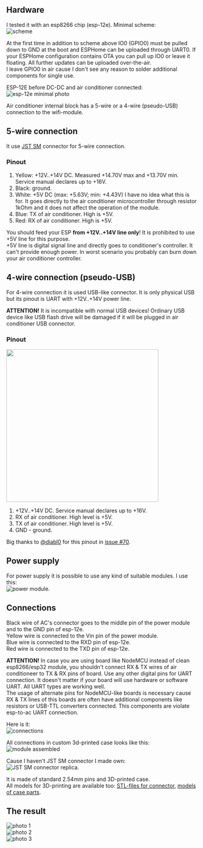 ## Hardware ##
I tested it with an esp8266 chip (esp-12e). Minimal scheme:  
![scheme](https://github.com/GrKoR/esphome_aux_ac_component/blob/master/images/scheme.png?raw=true)
 
At the first time in addition to scheme above IO0 (GPIO0) must be pulled down to GND at the boot and ESPHome can be uploaded through UART0. If your ESPHome configuration contains OTA you can pull up IO0 or leave it floating. All further updates can be uploaded over-the-air.  
I leave GPIO0 in air cause I don't see any reason to solder additional components for single use.

ESP-12E before DC-DC and air conditioner connected:  
![esp-12e minimal photo](https://github.com/GrKoR/esphome_aux_ac_component/blob/master/images/esp-12e.jpg?raw=true)
 
Air conditioner internal block has a 5-wire or a 4-wire (pseudo-USB) connection to the wifi-module.

## 5-wire connection
It use [JST SM](https://www.jst-mfg.com/product/pdf/eng/eSM.pdf) connector for 5-wire connection.

### Pinout ###
1. Yellow: +12V..+14V DC. Measured +14.70V max and +13.70V min. Service manual declares up to +16V.
2. Black: ground.
3. White: +5V DC (max: +5.63V; min: +4.43V) I have no idea what this is for. It goes directly to the air conditioner microcontroller through resistor 1kOhm and it does not affect the operation of the module.
4. Blue: TX of air conditioner. High is +5V.
5. Red: RX of air conditioner. High is +5V.

You should feed your ESP **from +12V..+14V line only**! It is prohibited to use +5V line for this purpose.  
+5V line is digital signal line and directly goes to conditioner's controller. It can't provide enough power. In worst scenario you probably can burn down your air conditioner controller.

## 4-wire connection (pseudo-USB)
For 4-wire connection it is used USB-like connector. It is only physical USB but its pinout is UART with +12V..+14V power line.  

**ATTENTION!** It is incompatible with normal USB devices! Ordinary USB device like USB flash drive will be damaged if it will be plugged in air conditioner USB connector.

### Pinout ###
<img src="https://github.com/GrKoR/esphome_aux_ac_component/blob/master/images/USB-pinout.png?raw=true" width="400">

1. +12V..+14V DC. Service manual declares up to +16V.
2. RX of air conditioner. High level is +5V.
3. TX of air conditioner. High level is +5V.
4. GND - ground.

Big thanks to [@diabl0](https://github.com/diabl0) for this pinout in [issue #70](https://github.com/GrKoR/esphome_aux_ac_component/issues/70).

## Power supply

For power supply it is possible to use any kind of suitable modules. I use this:  
![power module](https://github.com/GrKoR/esphome_aux_ac_component/blob/master/images/DD4012SA.jpg?raw=true). 

## Connections ##
Black wire of AC's connector goes to the middle pin of the power module and to the GND pin of esp-12e.  
Yellow wire is connected to the Vin pin of the power module.  
Blue wire is connected to the RXD pin of esp-12e.  
Red wire is connected to the TXD pin of esp-12e.  

**ATTENTION!** In case you are using board like NodeMCU instead of clean esp8266/esp32 module, you shouldn't connect RX & TX wires of air conditioneer to TX & RX pins of board. Use any other digital pins for UART connection. It doesn't matter if your board will use hardware or software UART. All UART types are working well.  
The usage of alternate pins for NodeMCU-like boards is necessary cause RX & TX lines of this boards are often have additional components like resistors or USB-TTL converters connected. This components are violate esp-to-ac UART connection.

Here is it:  
![connections](https://github.com/GrKoR/esphome_aux_ac_component/blob/master/images/connections.png?raw=true)
 
All connections in custom 3d-printed case looks like this:  
![module assembled](https://github.com/GrKoR/esphome_aux_ac_component/blob/master/images/assembled.JPG?raw=true)
 
Cause I haven't JST SM connector I made own:  
![JST SM connector replica](https://github.com/GrKoR/esphome_aux_ac_component/blob/master/images/connector.JPG?raw=true).
 
It is made of standard 2.54mm pins and 3D-printed case.  
All models for 3D-printing are available too: [STL-files for connector](https://github.com/GrKoR/esphome_aux_ac_component/tree/master/enclosure/JST%20SM%20connector), [models of case parts](https://github.com/GrKoR/esphome_aux_ac_component/tree/master/enclosure/case). 
 
## The result ##
![photo 1](https://github.com/GrKoR/esphome_aux_ac_component/blob/master/images/real-1.JPG?raw=true)  
![photo 2](https://github.com/GrKoR/esphome_aux_ac_component/blob/master/images/real-2.JPG?raw=true)  
![photo 3](https://github.com/GrKoR/esphome_aux_ac_component/blob/master/images/real-3.JPG?raw=true)